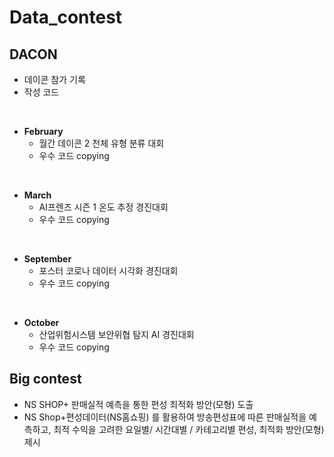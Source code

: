 # Data_contest

## DACON
- 데이콘 참가 기록
- 작성 코드
<br>

- **February**
  - 월간 데이콘 2 천체 유형 분류 대회
  - 우수 코드 copying
<br>

- **March** 
  - AI프렌즈 시즌 1 온도 추정 경진대회
  - 우수 코드 copying
<br>
  
- **September** 
  - 포스터 코로나 데이터 시각화 경진대회
  - 우수 코드 copying
<br>
  
- **October** 
  - 산업위험시스템 보안위협 탐지 AI 경진대회 
  - 우수 코드 copying

## Big contest
  - NS SHOP+ 판매실적 예측을 통한 편성 최적화 방안(모형) 도출
  - NS Shop+편성데이터(NS홈쇼핑) 를 활용하여 방송편성표에 따른 판매실적을 예측하고, 최적 수익을 고려한 요일별/ 시간대별 / 카테고리별 편성, 최적화 방안(모형) 제시
